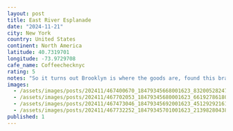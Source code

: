 ```yaml
---
layout: post
title: East River Esplanade
date: "2024-11-21"
city: New York
country: United States
continent: North America
latitude: 40.7319701
longitude: -73.9729708
cafe_name: Coffeechecknyc
rating: 5
notes: "So it turns out Brooklyn is where the goods are, found this brand new place in green point @coffeechecknyc, amazingly friendly staff gave me a list of recos for both coffee and food. We'll have them to thank for the improvement of the #worldcoffeetour NYC leg"
images:
  - /assets/images/posts/202411/467400670_18479345668001623_8320052824767035887_n_18011053328477767.jpg
  - /assets/images/posts/202411/467702053_18479345680001623_6619278618076926646_n_17937935123930178.jpg
  - /assets/images/posts/202411/467473046_18479345692001623_4512929216101437432_n_18055112083926896.jpg
  - /assets/images/posts/202411/467732252_18479345701001623_2139828043865377359_n_18034901222081181.jpg
published: 1
---
```

